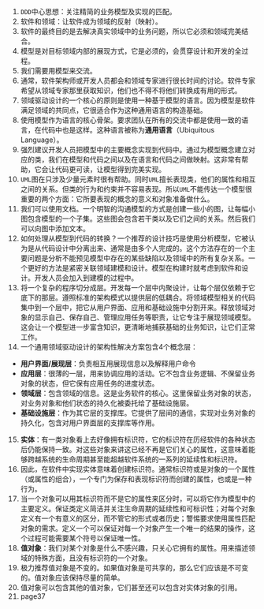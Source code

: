 1. `DDD`中心思想：关注精简的业务模型及实现的匹配。
2. 软件和领域：让软件成为领域的反射（映射）。
3. 软件的最终目的是去解决真实领域中的业务问题，所以它必须和领域完美结合。
4. 模型是对目标领域内部的展现方式，它是必须的，会贯穿设计和开发的全过程。
5. 我们需要用模型来交流。
6. 通常，软件架构师或开发人员都会和领域专家进行很长时间的讨论。软件专家希望从领域专家那里获取知识，他们也不得不将他们转换成有用的形式。
6. 领域驱动设计的一个核心的原则是使用一种基于模型的语言。因为模型是软件满足领域的共同点，它很适合作为这种通用语言的构造基础。
7. 使用模型作为语言的核心骨架。要求团队在所有的交流中都是使用一致的语言，在代码中也是这样。这种语言被称为**通用语言**（Ubiquitous Language）。
8. 强烈建议开发人员把模型中的主要概念实现到代码中。通过为模型概念建立对应的类，我们在模型和代码之间以及在语言和代码之间做映射。这非常有帮助，它会让代码更可读，让模型得到完美实现。
9. `UML`图在只涉及少量元素时很有帮助。同时`UML`擅长表现类，他们的属性和相互之间的关系。但类的行为和约束并不容易表现。所以`UML`不能传达一个模型很重要的两个方面：它所要表现的概念的意义和对象准备做什么。
10. 我们可以使用文档。一个明智的沟通模型的方式是创建一些小的图，让每幅小图包含模型的一个子集。这些图会包含若干类以及它们之间的关系。然后我们可以向图中添加文本。
11. 如何处理从模型到代码的转换？一个推荐的设计技巧是使用分析模型，它被认为是从代码设计中分离出来、通常是由多个人完成的。这个方法存在的一个主要问题是分析不能预见模型中存在的某些缺陷以及领域中的所有复杂关系。一个更好的方法是紧密关联领域建模和设计。模型在构建时就考虑到软件和设计。开发人员会加入到建模的过程中。
13. 将一个复杂的程序切分成层。开发每一个层中内聚设计，让每个层仅依赖于它底下的那层。遵照标准的架构模式以提供层的低耦合。将领域模型相关的代码集中到一个层中，把它从用户界面、应用和基础设施中分割开来。释放领域对象的显示自己、保存自己、管理应用任务等职责，让它专注于展现领域模型。这会让一个模型进一步富含知识，更清晰地捕获基础的业务知识，让它们正常工作。
14. 一个通用领域驱动设计的架构性解决方案包含4个概念层：

- **用户界面/展现层**：负责相互用展现信息以及解释用户命令
- **应用层**：很薄的一层，用来协调应用的活动。它不包含业务逻辑、不保留业务对象的状态，但它保有应用任务的进度状态。
- **领域层**：包含领域的信息。这是业务软件的核心。这里保留业务对象的状态，对业务对象和他们状态的持久化被委托给了基础设施层。
- **基础设施层**：作为其它层的支撑库。它提供了层间的通信，实现对业务对象的持久化，包含对用户界面层的支撑库等作用。

15. **实体**：有一类对象看上去好像拥有标识符，它的标识符在历经软件的各种状态后仍能保持一致。对这些对象来讲这已经不再是它们关心的属性，这意味着能够跨越系统的生命周期甚至能超越软件系统的一系列的延续性和标识符。
16. 因此，在软件中实现实体意味着创建标识符。通常标识符或是对象的一个属性（或属性的组合），一个专门为保存和表现标识符而创建的属性，也或是一种行为。
17. 当一个对象可以用其标识符而不是它的属性来区分时，可以将它作为模型中的主要定义。保证类定义简洁并关注生命周期的延续性和可标识性；对每个对象定义有一个有意义的区分，而不管它的形式或者历史；警惕要求使用属性匹配对象的需求。定义一个可以保证对每一个对象产生一个唯一的结果的操作，这个过程可能需要某个符号以保证唯一性。
18. **值对象**：我们对某个对象是什么不感兴趣，只关心它拥有的属性。用来描述领域的特殊方面，且没有标识符的一个对象。
19. 极力推荐值对象是不变的。如果值对象是可共享的，那么它们应该是不可变的。值对象应该保持尽量的简单。
20. 值对象可以包含其他的值对象，它们甚至还可以包含对实体对象的引用。
21. page37